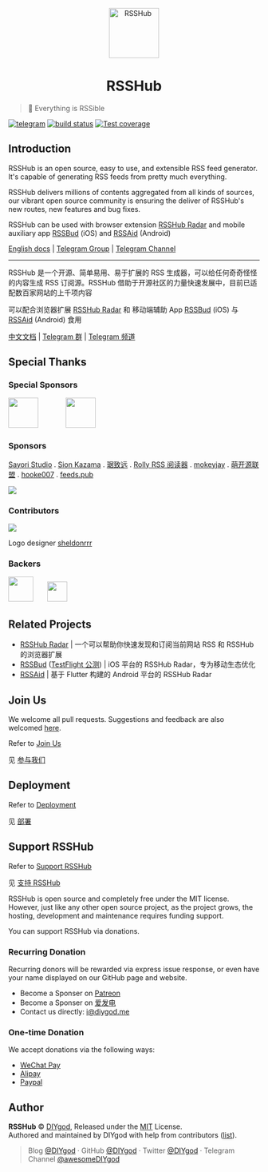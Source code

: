 <p align="center">
<img src="https://i.loli.net/2019/04/23/5cbeb7e41414c.png" alt="RSSHub" width="100">
</p>
<h1 align="center">RSSHub</h1>

> 🍰  Everything is RSSible

[![telegram](https://img.shields.io/badge/chat-telegram-brightgreen.svg?style=flat-square)](https://t.me/rsshub)
[![build status](https://img.shields.io/travis/DIYgod/RSSHub/master.svg?style=flat-square)](https://travis-ci.org/DIYgod/RSSHub)
[![Test coverage](https://img.shields.io/codecov/c/github/DIYgod/RSSHub.svg?style=flat-square)](https://codecov.io/github/DIYgod/RSSHub?branch=master)

## Introduction

RSSHub is an open source, easy to use, and extensible RSS feed generator. It's capable of generating RSS feeds from pretty much everything.

RSSHub delivers millions of contents aggregated from all kinds of sources, our vibrant open source community is ensuring the deliver of RSSHub's new routes, new features and bug fixes.

RSSHub can be used with browser extension [RSSHub Radar](https://github.com/DIYgod/RSSHub-Radar) and mobile auxiliary app [RSSBud](https://github.com/Cay-Zhang/RSSBud) (iOS) and [RSSAid](https://github.com/LeetaoGoooo/RSSAid) (Android)

[English docs](https://docs.rsshub.app/en) | [Telegram Group](https://t.me/rsshub) | [Telegram Channel](https://t.me/awesomeRSSHub)

---

RSSHub 是一个开源、简单易用、易于扩展的 RSS 生成器，可以给任何奇奇怪怪的内容生成 RSS 订阅源。RSSHub 借助于开源社区的力量快速发展中，目前已适配数百家网站的上千项内容

可以配合浏览器扩展 [RSSHub Radar](https://github.com/DIYgod/RSSHub-Radar) 和 移动端辅助 App [RSSBud](https://github.com/Cay-Zhang/RSSBud) (iOS) 与 [RSSAid](https://github.com/LeetaoGoooo/RSSAid) (Android) 食用

[中文文档](https://docs.rsshub.app) | [Telegram 群](https://t.me/rsshub) | [Telegram 频道](https://t.me/awesomeRSSHub)

## Special Thanks

### Special Sponsors

<div>
<a href="https://rss3.io/" target="_blank"><img height="60px" src="https://i.imgur.com/v7TF0jp.jpg"></a>&nbsp;&nbsp;&nbsp;&nbsp;&nbsp;&nbsp;&nbsp;&nbsp;&nbsp;&nbsp;&nbsp;&nbsp;&nbsp;&nbsp;<a href="https://sa.net/" target="_blank"><img height="60px" src="https://i.imgur.com/3rM8nWI.png"></a>
</div>

### Sponsors

[Sayori Studio](https://t.me/SayoriStudio) . [Sion Kazama](https://blog.sion.moe) . [琚致远](https://www.shaoyaoju.org/) . [Rolly RSS 阅读器](https://www.coolapk.com/apk/239500) . [mokeyjay](https://www.mokeyjay.com/) . [萌开源联盟](https://www.moeunion.com) . [hooke007](https://github.com/hooke007/MPV_lazy) . [feeds.pub](https://feeds.pub)

[![](https://opencollective.com/static/images/become_sponsor.svg)](https://docs.rsshub.app/en/support/)

### Contributors

[![](https://opencollective.com/RSSHub/contributors.svg?width=890)](https://github.com/DIYgod/RSSHub/graphs/contributors)

Logo designer [sheldonrrr](https://dribbble.com/sheldonrrr)

### Backers

<a href="https://www.cloudflare.com" target="_blank"><img height="50px" src="https://i.imgur.com/7Ph27Fq.png"></a>&nbsp;&nbsp;&nbsp;&nbsp;&nbsp;&nbsp;&nbsp;<a href="https://www.netlify.com" target="_blank"><img height="40px" src="https://i.imgur.com/cU01915.png"></a>

## Related Projects

-   [RSSHub Radar](https://github.com/DIYgod/RSSHub-Radar) | 一个可以帮助你快速发现和订阅当前网站 RSS 和 RSSHub 的浏览器扩展
-   [RSSBud](https://github.com/Cay-Zhang/RSSBud) ([TestFlight 公测](https://testflight.apple.com/join/rjCVzzHP)) | iOS 平台的 RSSHub Radar，专为移动生态优化
-   [RSSAid](https://github.com/LeetaoGoooo/RSSAid)  | 基于 Flutter 构建的 Android 平台的 RSSHub Radar

## Join Us

We welcome all pull requests. Suggestions and feedback are also welcomed [here](https://github.com/DIYgod/RSSHub/issues).

Refer to [Join Us](https://docs.rsshub.app/en/joinus/quick-start.html)

见 [参与我们](https://docs.rsshub.app/joinus/quick-start.html)

## Deployment

Refer to [Deployment](https://docs.rsshub.app/en/install/)

见 [部署](https://docs.rsshub.app/install/)

## Support RSSHub

Refer to [Support RSSHub](https://docs.rsshub.app/en/support/)

见 [支持 RSSHub](https://docs.rsshub.app/support/)

RSSHub is open source and completely free under the MIT license. However, just like any other open source project, as the project grows, the hosting, development and maintenance requires funding support.

You can support RSSHub via donations.

### Recurring Donation

Recurring donors will be rewarded via express issue response, or even have your name displayed on our GitHub page and website.

-   Become a Sponser on [Patreon](https://www.patreon.com/DIYgod)
-   Become a Sponser on [爱发电](https://afdian.net/@diygod)
-   Contact us directly: i@diygod.me

### One-time Donation

We accept donations via the following ways:

-   [WeChat Pay](https://diygod.me/images/wx.jpg)
-   [Alipay](https://diygod.me/images/zfb.jpg)
-   [Paypal](https://www.paypal.me/DIYgod)

## Author

**RSSHub** © [DIYgod](https://github.com/DIYgod), Released under the [MIT](./LICENSE) License.<br>
Authored and maintained by DIYgod with help from contributors ([list](https://github.com/DIYgod/RSSHub/contributors)).

> Blog [@DIYgod](https://diygod.me) · GitHub [@DIYgod](https://github.com/DIYgod) · Twitter [@DIYgod](https://twitter.com/DIYgod) · Telegram Channel [@awesomeDIYgod](https://t.me/awesomeDIYgod)
